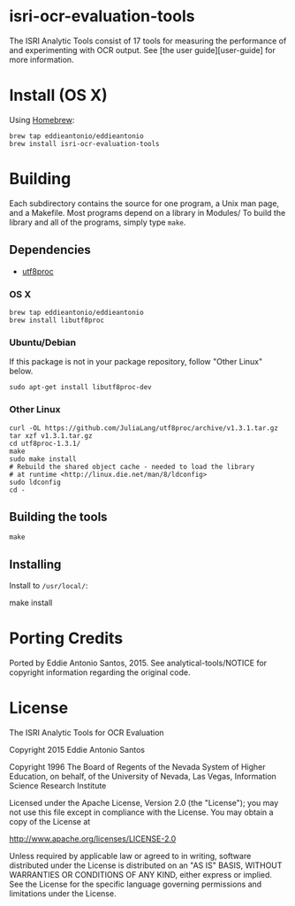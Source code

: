 # isri-ocr-evaluation-tools

The ISRI Analytic Tools consist of 17 tools for measuring the
performance of and experimenting with OCR output. See [the user
guide][user-guide]
for more information.

[ug]: https://github.com/eddieantonio/isri-ocr-evaluation-tools/blob/HEAD/user-guide.pdf

# Install (OS X)

Using [Homebrew][brew]:

    brew tap eddieantonio/eddieantonio
    brew install isri-ocr-evaluation-tools

[brew]: http://brew.sh/

Building
========

Each subdirectory contains the source for one program, a Unix man
page, and a Makefile.  Most programs depend on a library in Modules/
To build the library and all of the programs, simply type `make`.

## Dependencies

 - [utf8proc](https://github.com/JuliaLang/utf8proc)

### OS X

    brew tap eddieantonio/eddieantonio
    brew install libutf8proc

### Ubuntu/Debian

If this package is not in your package repository, follow "Other Linux"
below.

    sudo apt-get install libutf8proc-dev

### Other Linux

    curl -OL https://github.com/JuliaLang/utf8proc/archive/v1.3.1.tar.gz
    tar xzf v1.3.1.tar.gz
    cd utf8proc-1.3.1/
    make
    sudo make install
    # Rebuild the shared object cache - needed to load the library
    # at runtime <http://linux.die.net/man/8/ldconfig>
    sudo ldconfig
    cd -

## Building the tools

    make

## Installing

Install to `/usr/local/`:

   make install

# Porting Credits

Ported by Eddie Antonio Santos, 2015. See analytical-tools/NOTICE for
copyright information regarding the original code.

# License

The ISRI Analytic Tools for OCR Evaluation

Copyright 2015 Eddie Antonio Santos

Copyright 1996 The Board of Regents of the Nevada System of Higher
Education, on behalf, of the University of Nevada, Las Vegas,
Information Science Research Institute

Licensed under the Apache License, Version 2.0 (the "License"); you
may not use this file except in compliance with the License.  You may
obtain a copy of the License at

   http://www.apache.org/licenses/LICENSE-2.0

Unless required by applicable law or agreed to in writing, software
distributed under the License is distributed on an "AS IS" BASIS,
WITHOUT WARRANTIES OR CONDITIONS OF ANY KIND, either express or
implied. See the License for the specific language governing
permissions and limitations under the License.
